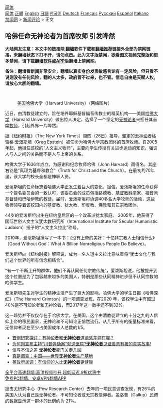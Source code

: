  <!-- 面包屑导航 --> <div class="breadcrumb"><!-- GTranslate: https://gtranslate.io/ -->  <div class="switcher notranslate">  <div class="selected">  <a href="#" onclick="return false;"> 简体</a>  </div>  <div class="option">  <a href="https://www.bannedbook.org" onclick="doGTranslate('zh-CN|zh-CN');jQuery('div.switcher div.selected a').html(jQuery(this).html());return false;" title="简体中文" class="nturl selected"> 简体</a>  <a href="https://www.bannedbook.org/zh-tw/" onclick="doGTranslate('zh-CN|zh-TW');jQuery('div.switcher div.selected a').html(jQuery(this).html());return false;" title="繁體中文" class="nturl"> 正體</a>  <a href="https://www.bannedbook.org/en/" onclick="doGTranslate('zh-CN|en');jQuery('div.switcher div.selected a').html(jQuery(this).html());return false;" title="English" class="nturl"> English</a>  <a href="https://www.bannedbook.org/ja/" onclick="doGTranslate('zh-CN|ja');jQuery('div.switcher div.selected a').html(jQuery(this).html());return false;" title="日本語" class="nturl"> 日語</a>  <a href="https://www.bannedbook.org/ko/" onclick="doGTranslate('zh-CN|ko');jQuery('div.switcher div.selected a').html(jQuery(this).html());return false;" title="한국어" class="nturl"> 한국어</a>  <a href="https://www.bannedbook.org/de/" onclick="doGTranslate('zh-CN|de');jQuery('div.switcher div.selected a').html(jQuery(this).html());return false;" title="Deutsch" class="nturl"> Deutsch</a>  <a href="https://www.bannedbook.org/fr/" onclick="doGTranslate('zh-CN|fr');jQuery('div.switcher div.selected a').html(jQuery(this).html());return false;" title="Français" class="nturl"> Français</a>  <a href="https://www.bannedbook.org/ru/" onclick="doGTranslate('zh-CN|ru');jQuery('div.switcher div.selected a').html(jQuery(this).html());return false;" title="Русский" class="nturl"> Русский</a>  <a href="https://www.bannedbook.org/es/" onclick="doGTranslate('zh-CN|es');jQuery('div.switcher div.selected a').html(jQuery(this).html());return false;" title="Español" class="nturl"> Español</a>  <a href="https://www.bannedbook.org/it/" onclick="doGTranslate('zh-CN|it');jQuery('div.switcher div.selected a').html(jQuery(this).html());return false;" title="Italiano" class="nturl"> Italiano</a>  </div>  </div>      <div class='breadcrumb-sub'><!-- Breadcrumb NavXT 6.3.0 --> <a href="https://www.bannedbook.org/" class="home">禁闻网</a> &gt; <a href="https://www.bannedbook.org/bnews/comments/" class="category">新闻评论</a> &gt; 正文</div></div><h2>哈佛任命无神论者为首席牧师 引发哗然</h2> <p class="notice"><b>大陆网友注意：本文中的链接除 <a href="https://github.com/bannedbook/fanqiang" >翻墙</a>软件下载和<a href="https://github.com/killgcd/justmysocks/blob/master/README.md">翻墙推荐</a>链接外全部为禁网链接，未翻墙状态下打不开，请勿点击。此为文字版禁闻，欲看图文视频完整版和更多禁闻，请下载<a href="https://github.com/bannedbook/fanqiang">翻墙软件或APP</a>后翻墙上禁闻网。</p><p>备注：翻墙看新闻非常安全，翻墙以真实身份发表敏感言论有一定风险，但只看不说则没有任何风险，翻的人太多，政府管不过来，也不管。信息自由是天赋人权，请放心大胆的翻墙。</b></p>  <div class="entry"> <br /> <figure><a href="https://i2.wp.com/upload-images-bucket-v64rleca837do.s3.eu-west-1.amazonaws.com/wp-content/uploads/2021/08/28022559/v2-28c6d78e939319e0702bbcd71a3bacf2_1440w.jpeg?fit=1114%2C720&#038;ssl=1" data-caption="美国哈佛大学（Harvard University）（网络图片）"></a><figcaption class="wp-caption-text"><a href="https://www.bannedbook.org/bnews/tag/%e7%be%8e%e5%9b%bd/" class="st_tag internal_tag" rel="tag" title="标签 美国 下的日志">美国</a><a href="https://www.bannedbook.org/bnews/tag/%e5%93%88%e4%bd%9b/" class="st_tag internal_tag" rel="tag" title="标签 哈佛 下的日志">哈佛</a>大学（Harvard University）（网络图片）</figcaption></figure> <p>近日，由清教徒建立的，旨在培养耶稣基督福音传教士的精英机构——美国<a href="https://www.bannedbook.org/bnews/tag/%e5%93%88%e4%bd%9b%e5%a4%a7%e5%ad%a6/" class="st_tag internal_tag" rel="tag" title="标签 哈佛大学 下的日志">哈佛大学</a>（Harvard University）做出惊人决定，选择了一个坚定的<a href="https://www.bannedbook.org/bnews/tag/%E6%97%A0%E7%A5%9E%E8%AE%BA%E8%80%85/" class="st_tag internal_tag" rel="tag" title="标签 无神论者 下的日志">无神论者</a>来担任其首席<a href="https://www.bannedbook.org/bnews/tag/%e7%89%a7%e5%b8%88/" class="st_tag internal_tag" rel="tag" title="标签 牧师 下的日志">牧师</a>，引起外界一片哗然。</p> <p>据《纽约时报》（The New York Times）周四（26日）报导，坚定的<a href="https://www.bannedbook.org/bnews/tag/%e6%97%a0%e7%a5%9e%e8%ae%ba/" class="st_tag internal_tag" rel="tag" title="标签 无神论 下的日志">无神论</a>者格雷格·<a href="https://www.bannedbook.org/bnews/tag/%e7%88%b1%e6%b3%bc%e6%96%af%e5%9d%a6/" class="st_tag internal_tag" rel="tag" title="标签 爱泼斯坦 下的日志">爱泼斯坦</a>（Greg Epstein）被任命为哈佛大学<a href="https://www.bannedbook.org/bnews/tag/%e5%ae%97%e6%95%99/" class="st_tag internal_tag" rel="tag" title="标签 宗教 下的日志">宗教</a>团体的首席牧师。自2005年起，他担任该校的“人文主义牧师”，主要向学生传授有关进步运动的知识，强调人与人之间的关系而不是人与上帝的关系。</p> <p>哈佛大学于1636年成立，为感谢和纪念牧师哈佛（John Harvard）而得名，其座右铭是“真理为基督和教会”（Truth for Christ and the Church）。在最初的70年里，该大学的校长全都是神职人员。</p>  <p>爱泼斯坦的任命标志着哈佛大学正发生着巨大的变化。据信，爱泼斯坦的任命获得一个提名委员会的一致认可，该委员会的成员包括路德教、<a href="https://www.bannedbook.org/bnews/tag/%e5%9f%ba%e7%9d%a3%e6%95%99/" class="st_tag internal_tag" rel="tag" title="标签 基督教 下的日志">基督教</a><span class='wp_keywordlink'><a href="https://www.bannedbook.org/forum11/topic309.html" title="禁片：“科学”的棍子" target="_blank">科学</a></span>家、福音派基督徒和巴哈伊教的教徒。届时，爱泼斯坦将协调40多名大学牧师的活动，这些牧师领导着该校园内的基督教、犹太教、印度教、<span class='wp_keywordlink'><a href="https://www.qi-gong.me/buddhism/" title="佛教" target="_blank">佛教</a></span>和其它宗教团体。</p> <p>44岁的爱泼斯坦出生在纽约皇后区的一个改革派犹太家庭。 2005年，他获得了国际世俗人文主义犹太教研究所（International Institute for Secular Humanistic Judaism）授予的“人文主义拉比”称号。</p> <p>2010年，爱泼斯坦撰写了一本书：《没有上帝的美好：十亿非宗教人士相信什么》（Good Without God：What A Billion Nonreligious People Do Believe）。</p>  <p>爱泼斯坦向《纽约时报》解释说，成为一名人道主义拉比意味着将“犹太文化与我们这个世界的所有信念相结合”。</p> <p>“有一个不断上升的群体，他们不再认同任何宗教传统”，爱泼斯坦说，他被提升到这个位置是为了包容越来越多的美国人，特别是那些认同精神进步但不认同宗教的哈佛学生。</p> <p>爱泼斯坦先生对学生的精神生活产生了巨大的影响。哈佛大学的学生日报《哈佛深红》（The Harvard Crimson）的一项调查发现，在2020 年，该校学生中有超过40%是不可知论者和无神论者，而2017年这一数字还不到32%。</p>  <p>这一趋势并不仅仅存在于哈佛大学，在美国，这个由清教徒建立的十分之九的人信仰上帝的移民国家，无神论和不可知论正悄然流行。从几乎所有的衡量标准来看，无信仰者现在至少占美国成年人总数的1/5。</p> <ul class='op-related-articles' title='相关阅读'> <li><a href='https://www.bannedbook.org/bnews/cnnews/20210314/1504568.html' target='_blank'>首例研究探讨：有神论者和<b>无神论者</b>道德感差异在哪？</a></li> <li><a href='https://www.bannedbook.org/bnews/bannedvideo/20210127/1476057.html' target='_blank'>为何刚宣布主持“川普弹劾案”就送医院?<b>无神论者</b>见证善恶有报的真实故事!</a></li> <li><a href='https://www.bannedbook.org/bnews/comments/20210122/1472387.html' target='_blank'>信与不信之差 <b>无神论者</b>死门关走几回</a></li> <li><a href='https://www.bannedbook.org/bnews/comments/20201115/1431313.html' target='_blank'>真是调查：中国——世界<b>无神论者</b>生产基地</a></li> <li><a href='https://www.bannedbook.org/bnews/comments/20200227/1284508.html' target='_blank'>英政府民调：有信仰的人比<b>无神论者</b>更健康</a></li> </ul> <p class="texttj"> <a href="https://github.com/bannedbook/fanqiang/wiki/V2ray%E6%9C%BA%E5%9C%BA" target="_blank">全平台高速翻墙:高清视频秒开,超低延迟,9折优惠中</a><br/> <a href="https://github.com/bannedbook/fanqiang/wiki/%E7%A6%81%E9%97%BB%E7%BD%91%E5%AE%89%E5%8D%93%E7%BF%BB%E5%A2%99%E6%96%B0%E9%97%BBAPP" target="_blank">免费PC翻墙、安卓VPN翻墙APP</a></p><p>据皮尤研究中心（Pew Research Center）去年的一项民意调查发现，有26%的美国人认为自己是无神论者、不可知论者或无宗教信仰者。盖洛普（Gallup）民调的数据显示这一群体的比例约为 21%。</p> <a name='sharetosocial'></a>  <div style="margin-bottom:5px;padding-bottom:5px;clear:both"> <div id="archive-pix-1" class="banner-ads"> <!-- AuctionX Display platform tag START --> <div id="26318x728x90x621x_ADSLOT2" clicktrack="%%CLICK_URL_ESC%%"></div> <!-- AuctionX Display platform tag END --> </div> <div id="archive-pix-2" class="banner-ads"> <!-- AuctionX Display platform tag START --> <div id="26315x300x250x621x_ADSLOT2" clicktrack="%%CLICK_URL_ESC%%"></div> <!-- AuctionX Display platform tag END --> </div> </div>  <div id="archive-pix-1" class="banner-ads"> <!-- AuctionX Display platform tag START --> <div id="26318x728x90x621x_ADSLOT3" clicktrack="%%CLICK_URL_ESC%%"></div> <!-- AuctionX Display platform tag END --> </div> </div><!--END ENTRY--> 